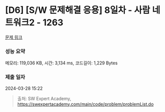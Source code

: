 # [D6] [S/W 문제해결 응용] 8일차 - 사람 네트워크2 - 1263 

[문제 링크](https://swexpertacademy.com/main/code/problem/problemDetail.do?contestProbId=AV18P2B6Iu8CFAZN) 

### 성능 요약

메모리: 119,036 KB, 시간: 3,134 ms, 코드길이: 1,229 Bytes

### 제출 일자

2024-03-28 15:22



> 출처: SW Expert Academy, https://swexpertacademy.com/main/code/problem/problemList.do
